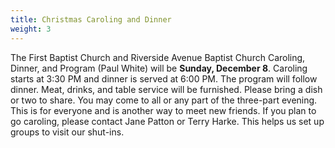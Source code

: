 ```yaml
---
title: Christmas Caroling and Dinner
weight: 3
---
```


The First Baptist Church and Riverside Avenue Baptist Church Caroling, Dinner, and Program (Paul White) will be **Sunday, December 8**. Caroling starts at 3:30 PM and dinner is served at 6:00 PM. The program will follow dinner. Meat, drinks, and table service will be furnished. Please bring a dish or two to share. You may come to all or any part of the three-part evening. This is for everyone and is another way to meet new friends. If you plan to go caroling, please contact Jane Patton or Terry Harke. This helps us set up groups to visit our shut-ins.